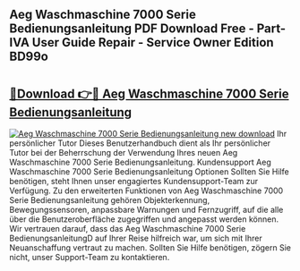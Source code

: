 ## Aeg Waschmaschine 7000 Serie Bedienungsanleitung PDF Download Free - Part-IVA User Guide Repair - Service Owner Edition BD99o

# <h2><a href="http://df1uop.blite.top/?on=Aeg+Waschmaschine+7000+Serie+Bedienungsanleitung">🔗Download 👉🔴 Aeg Waschmaschine 7000 Serie Bedienungsanleitung</a></h2>

[![Aeg Waschmaschine 7000 Serie Bedienungsanleitung new download](https://i.imgur.com/lujVjoI.png)](http://df1uop.blite.top/?on=Aeg+Waschmaschine+7000+Serie+Bedienungsanleitung)
Ihr persönlicher Tutor Dieses Benutzerhandbuch dient als Ihr persönlicher Tutor bei der Beherrschung der Verwendung Ihres neuen Aeg Waschmaschine 7000 Serie Bedienungsanleitung. Kundensupport Aeg Waschmaschine 7000 Serie Bedienungsanleitung Optionen Sollten Sie Hilfe benötigen, steht Ihnen unser engagiertes Kundensupport-Team zur Verfügung. Zu den erweiterten Funktionen von Aeg Waschmaschine 7000 Serie Bedienungsanleitung gehören Objekterkennung, Bewegungssensoren, anpassbare Warnungen und Fernzugriff, auf die alle über die Benutzeroberfläche zugegriffen und angepasst werden können. Wir vertrauen darauf, dass das Aeg Waschmaschine 7000 Serie BedienungsanleitungD auf Ihrer Reise hilfreich war, um sich mit Ihrer Neuanschaffung vertraut zu machen. Sollten Sie Hilfe benötigen, zögern Sie nicht, unser Support-Team zu kontaktieren.
